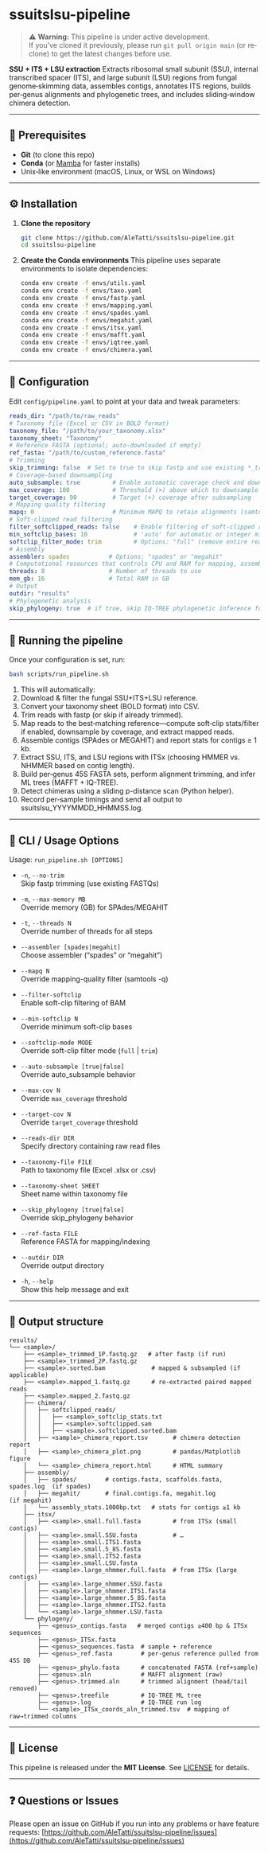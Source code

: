 # ssuitslsu-pipeline

> ⚠️ **Warning:** This pipeline is under active development.  
> If you’ve cloned it previously, please run `git pull origin main` (or re‐clone) to get the latest changes before use.

**SSU + ITS + LSU extraction**
Extracts ribosomal small subunit (SSU), internal transcribed spacer (ITS), and large subunit (LSU) regions from fungal genome‐skimming data, assembles contigs, annotates ITS regions, builds per‐genus alignments and phylogenetic trees, and includes sliding‐window chimera detection.

---

## 🔧 Prerequisites

* **Git** (to clone this repo)
* **Conda** (or [Mamba](https://mamba.readthedocs.io/) for faster installs)
* Unix‐like environment (macOS, Linux, or WSL on Windows)

---

## ⚙️ Installation

1. **Clone the repository**

   ```bash
   git clone https://github.com/AleTatti/ssuitslsu-pipeline.git
   cd ssuitslsu-pipeline
   ```

2. **Create the Conda environments**
   This pipeline uses separate environments to isolate dependencies:

   ```bash
   conda env create -f envs/utils.yaml
   conda env create -f envs/taxo.yaml
   conda env create -f envs/fastp.yaml
   conda env create -f envs/mapping.yaml
   conda env create -f envs/spades.yaml
   conda env create -f envs/megahit.yaml
   conda env create -f envs/itsx.yaml
   conda env create -f envs/mafft.yaml
   conda env create -f envs/iqtree.yaml
   conda env create -f envs/chimera.yaml
   ```

---

## 📝 Configuration

Edit `config/pipeline.yaml` to point at your data and tweak parameters:

```yaml
reads_dir: "/path/to/raw_reads"
# Taxonomy file (Excel or CSV in BOLD format)
taxonomy_file: "/path/to/your_taxonomy.xlsx"
taxonomy_sheet: "Taxonomy"
# Reference FASTA (optional; auto-downloaded if empty)
ref_fasta: "/path/to/custom_reference.fasta"
# Trimming
skip_trimming: false  # Set to true to skip fastp and use existing *_trimmed FASTQs
# Coverage-based downsampling
auto_subsample: true         # Enable automatic coverage check and downsampling
max_coverage: 100            # Threshold (×) above which to downsample
target_coverage: 90          # Target (×) coverage after subsampling
# Mapping quality filtering
mapq: 0                      # Minimum MAPQ to retain alignments (samtools -q)
# Soft-clipped read filtering
filter_softclipped_reads: false    # Enable filtering of soft-clipped reads
min_softclip_bases: 10             # 'auto' for automatic or integer minimum number of soft-clipped bases to trigger filtering
softclip_filter_mode: trim         # Options: "full" (remove entire read) or "trim" (trim softclipped ends only)
# Assembly
assembler: spades           # Options: "spades" or "megahit"
# Computational resources that controls CPU and RAM for mapping, assembly, alignment, and tree building.
threads: 8                  # Number of threads to use
mem_gb: 16                  # Total RAM in GB
# Output
outdir: "results"
# Phylogenetic analysis
skip_phylogeny: true  # if true, skip IQ-TREE phylogenetic inference for faster run
```

---

## 🚀 Running the pipeline

Once your configuration is set, run:

```bash
bash scripts/run_pipeline.sh
```

1. This will automatically:
2. Download & filter the fungal SSU+ITS+LSU reference.
3. Convert your taxonomy sheet (BOLD format) into CSV.
4. Trim reads with fastp (or skip if already trimmed).
5. Map reads to the best‐matching reference—compute soft‐clip stats/filter if enabled, downsample by coverage, and extract mapped reads.
6. Assemble contigs (SPAdes or MEGAHIT) and report stats for contigs ≥ 1 kb.
7. Extract SSU, ITS, and LSU regions with ITSx (choosing HMMER vs. NHMMER based on contig length).
8. Build per‐genus 45S FASTA sets, perform alignment trimming, and infer ML trees (MAFFT + IQ-TREE).
9. Detect chimeras using a sliding p-distance scan (Python helper).
10. Record per‐sample timings and send all output to ssuitslsu_YYYYMMDD_HHMMSS.log.

---


## 🔧 CLI / Usage Options

Usage: `run_pipeline.sh [OPTIONS]`

- `-n`, `--no-trim`  
  Skip fastp trimming (use existing FASTQs)

- `-m`, `--max-memory MB`  
  Override memory (GB) for SPAdes/MEGAHIT

- `-t`, `--threads N`  
  Override number of threads for all steps

- `--assembler [spades|megahit]`  
  Choose assembler (“spades” or “megahit”)

- `--mapq N`  
  Override mapping-quality filter (samtools -q)

- `--filter-softclip`  
  Enable soft-clip filtering of BAM

- `--min-softclip N`  
  Override minimum soft-clip bases

- `--softclip-mode MODE`  
  Override soft-clip filter mode (`full` | `trim`)

- `--auto-subsample [true|false]`  
  Override auto_subsample behavior

- `--max-cov N`  
  Override `max_coverage` threshold

- `--target-cov N`  
  Override `target_coverage` threshold

- `--reads-dir DIR`  
  Specify directory containing raw read files

- `--taxonomy-file FILE`  
  Path to taxonomy file (Excel .xlsx or .csv)

- `--taxonomy-sheet SHEET`  
  Sheet name within taxonomy file

- `--skip_phylogeny [true|false]`  
  Override skip_phylogeny behavior

- `--ref-fasta FILE`  
  Reference FASTA for mapping/indexing

- `--outdir DIR`  
  Override output directory

- `-h`, `--help`  
  Show this help message and exit

---

## 📂 Output structure

```
results/
└── <sample>/
    ├── <sample>_trimmed_1P.fastq.gz   # after fastp (if run)
    ├── <sample>_trimmed_2P.fastq.gz
    ├── <sample>.sorted.bam             # mapped & subsampled (if applicable)
    ├── <sample>.mapped_1.fastq.gz      # re-extracted paired mapped reads
    ├── <sample>.mapped_2.fastq.gz
    ├── chimera/
    │   ├── softclipped_reads/
    │   │   ├── <sample>_softclip_stats.txt
    │   │   ├── <sample>.softclipped.sam
    │   │   ├── <sample>.softclipped.sorted.bam
    │   ├── <sample>_chimera_report.tsv       # chimera detection report
    │   ├── <sample>_chimera_plot.png         # pandas/Matplotlib figure
    │   └── <sample>_chimera_report.html      # HTML summary
    ├── assembly/
    │   ├── spades/        # contigs.fasta, scaffolds.fasta, spades.log  (if spades)
    │   ├── megahit/       # final.contigs.fa, megahit.log             (if megahit)
    │   └── assembly_stats.1000bp.txt   # stats for contigs ≥1 kb
    ├── itsx/
    │   ├── <sample>.small.full.fasta         # from ITSx (small contigs)
    │   ├── <sample>.small.SSU.fasta          # …
    │   ├── <sample>.small.ITS1.fasta
    │   ├── <sample>.small.5_8S.fasta
    │   ├── <sample>.small.ITS2.fasta
    │   ├── <sample>.small.LSU.fasta
    │   ├── <sample>.large_nhmmer.full.fasta  # from ITSx (large contigs)
    │   ├── <sample>.large_nhmmer.SSU.fasta
    │   ├── <sample>.large_nhmmer.ITS1.fasta
    │   ├── <sample>.large_nhmmer.5_8S.fasta
    │   ├── <sample>.large_nhmmer.ITS2.fasta
    │   └── <sample>.large_nhmmer.LSU.fasta
    └── phylogeny/
        ├── <genus>_contigs.fasta   # merged contigs ≥400 bp & ITSx sequences
        ├── <genus>_ITSx.fasta
        ├── <genus>_sequences.fasta  # sample + reference
        ├── <genus>_ref.fasta        # per-genus reference pulled from 45S DB
        ├── <genus>_phylo.fasta      # concatenated FASTA (ref+sample)
        ├── <genus>.aln              # MAFFT alignment (raw)
        ├── <genus>.trimmed.aln      # trimmed alignment (head/tail removed)
        ├── <genus>.treefile         # IQ-TREE ML tree
        ├── <genus>.log              # IQ-TREE run log
        └── <sample>_ITSx_coords_aln_trimmed.tsv  # mapping of raw→trimmed columns
```

---

## 📄 License

This pipeline is released under the **MIT License**. See [LICENSE](LICENSE) for details.

---

## ❓ Questions or Issues

Please open an issue on GitHub if you run into any problems or have feature requests:
[https://github.com/AleTatti/ssuitslsu-pipeline/issues](https://github.com/AleTatti/ssuitslsu-pipeline/issues)
